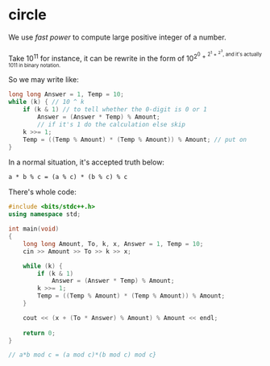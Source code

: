 # circle

We use *fast power* to compute large positive integer of a number.

Take 10<sup>11</sup> for instance, it can be rewrite in the form of 10<sup>2<sup>0</sup> + <sup>2<sup>1</sup> + <sup>2<sup>3</sup></sup>, and it's actually 1011 in binary notation.

So we may write like:

```c++
long long Answer = 1, Temp = 10;
while (k) { // 10 ^ k
	if (k & 1) // to tell whether the 0-digit is 0 or 1 
		Answer = (Answer * Temp) % Amount;
		// if it's 1 do the calculation else skip
	k >>= 1;
	Temp = ((Temp % Amount) * (Temp % Amount)) % Amount; // put on
}
```

In a normal situation, it's accepted truth below:

```
a * b % c = (a % c) * (b % c) % c
```

There's whole code:

```c++
#include <bits/stdc++.h>
using namespace std;

int main(void)
{
	long long Amount, To, k, x, Answer = 1, Temp = 10;
	cin >> Amount >> To >> k >> x;

	while (k) {
		if (k & 1)
			Answer = (Answer * Temp) % Amount;
		k >>= 1;
		Temp = ((Temp % Amount) * (Temp % Amount)) % Amount;
	}

	cout << (x + (To * Answer) % Amount) % Amount << endl;
	
	return 0;
}

// a*b mod c = (a mod c)*(b mod c) mod c}
```

